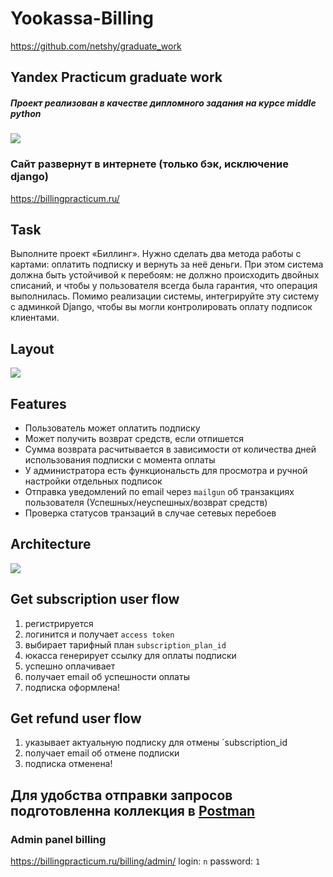 # Yookassa-Billing 
https://github.com/netshy/graduate_work
## Yandex Practicum graduate work
##### Проект реализован в качестве дипломного задания на курсе middle python 
![](https://i.ibb.co/60Pnnbt/image.png)

### Сайт развернут в интернете (только бэк, исключение django)
https://billingpracticum.ru/



## Task
Выполните проект «Биллинг». Нужно сделать два метода работы с картами: оплатить подписку и вернуть за неё деньги. При этом система должна быть устойчивой к перебоям: не должно происходить двойных списаний, и чтобы у пользователя всегда была гарантия, что операция выполнилась. Помимо реализации системы, интегрируйте эту систему с админкой Django, чтобы вы могли контролировать оплату подписок клиентами.

## Layout
![](https://pictures.s3.yandex.net/resources/Diplom_idea_2_1618269965.jpg)


## Features

- Пользователь может оплатить подписку
- Может получить возврат средств, если отпишется
- Сумма возврата расчитывается в зависимости от количества дней использования подписки с момента оплаты
- У администратора есть функциональсть для просмотра и ручной настройки отдельных подписок
- Отправка уведомлений по email через `mailgun` об транзакциях пользователя (Успешных/неуспешных/возврат средств) 
- Проверка статусов транзаций в случае сетевых перебоев

## Architecture
![](https://i.ibb.co/7jg31vd/billing-arch-drawio.png)

## Get subscription user flow
1. регистрируется
2. логинится и получает `access token`
3. выбирает тарифный план `subscription_plan_id`
4. юкасса генерирует ссылку для оплаты подписки
5. успешно оплачивает
6. получает email об успешности оплаты
7. подписка оформлена!

## Get refund user flow
1. указывает актуальную подписку для отмены `subscription_id
2. получает email об отмене подписки
3. подписка отменена!

## Для удобства отправки запросов подготовленна коллекция в [Postman](https://github.com/netshy/graduate_work/blob/main/Yookassa%20Billing.postman_collection.json)

### Admin panel billing
https://billingpracticum.ru/billing/admin/
login: `n`
password: `1`
